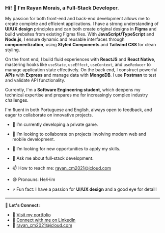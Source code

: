 ### **Hi!** 👋 I'm Rayan Morais, a Full-Stack Developer.

My passion for both front-end and back-end development allows me to create complete and efficient applications. I have a strong understanding of **UI/UX design** principles and can both create original designs in **Figma** and build websites from existing Figma files. With **JavaScript/TypeScript** and **Node.js**, I ensure dynamic and reusable interfaces through **componentization**, using **Styled Components** and **Tailwind CSS** for clean styling.

On the front end, I build fluid experiences with **ReactJS** and **React Native**, mastering hooks like `useState`, `useEffect`, `useContext`, and `useReducer` to manage application state effectively. On the back end, I construct powerful **APIs** with **Express** and manage data with **MongoDB**. I use **Postman** to test and validate API functionality.

Currently, I'm a **Software Engineering student**, which deepens my technical expertise and prepares me for increasingly complex industry challenges.

I'm fluent in both Portuguese and English, always open to feedback, and eager to collaborate on innovative projects.

* 🌱 I’m currently developing a private game.

* 👯 I’m looking to collaborate on projects involving modern web and mobile development.

* 🤔 I’m looking for new opportunities to apply my skills.

* 💬 Ask me about full-stack development.

* 📫 How to reach me: rayan_cm2021@icloud.com

* 😄 Pronouns: He/Him

* ⚡ Fun fact: I have a passion for **UI/UX design** and a good eye for detail!

---

🤝 **Let's Connect:**

* 🔗 [Visit my portfolio](https://rayancmorais.com.br)
* 💼 [Connect with me on LinkedIn](https://www.linkedin.com/in/rayancmorais)
* 📧 [rayan_cm2021@icloud.com](mailto:rayan_cm2021@icloud.com)
